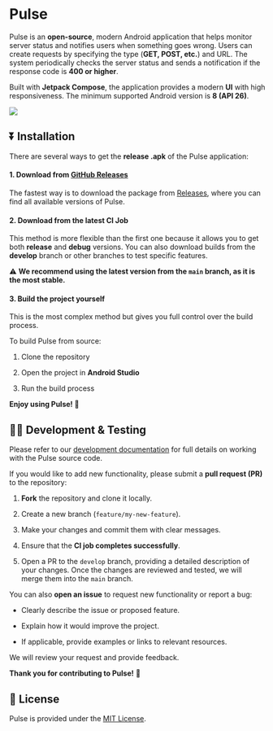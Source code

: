 # Pulse

Pulse is an **open-source**, modern Android application that helps monitor server status and notifies users when something goes wrong. Users can create requests by specifying the type (**GET, POST, etc.**) and URL. The system periodically checks the server status and sends a notification if the response code is **400 or higher**.

Built with **Jetpack Compose**, the application provides a modern **UI** with high responsiveness. The minimum supported Android version is **8 (API 26)**.

![](C:\Users\kmous\Development\MyProjects\Pulse\images\063f79fb88b61ce46a8cf7856d7f52f0472f23b0.png)

## ⏬ Installation

There are several ways to get the **release .apk** of the Pulse application:

#### 1. Download from [GitHub Releases](https://github.com/T-e-i-l-s/Pulse/releases)

The fastest way is to download the package from [Releases](https://github.com/T-e-i-l-s/Pulse/releases), where you can find all available versions of Pulse.

#### 2. Download from the latest CI Job

This method is more flexible than the first one because it allows you to get both **release** and **debug** versions. You can also download builds from the **develop** branch or other branches to test specific features.

⚠️ **We recommend using the latest version from the `main` branch, as it is the most stable.**

#### 3. Build the project yourself

This is the most complex method but gives you full control over the build process.

To build Pulse from source:

1. Clone the repository

2. Open the project in **Android Studio**

3. Run the build process

**Enjoy using Pulse! 🚀**

## 🧑‍💻 Development & Testing

Please refer to our [development documentation](#) for full details on working with the Pulse source code.

If you would like to add new functionality, please submit a **pull request (PR)** to the repository:

1. **Fork** the repository and clone it locally.

2. Create a new branch (`feature/my-new-feature`).

3. Make your changes and commit them with clear messages.

4. Ensure that the **CI job completes successfully**.

5. Open a PR to the `develop` branch, providing a detailed description of your changes. Once the changes are reviewed and tested, we will merge them into the `main` branch.

You can also **open an issue** to request new functionality or report a bug:

- Clearly describe the issue or proposed feature.

- Explain how it would improve the project.

- If applicable, provide examples or links to relevant resources.

We will review your request and provide feedback.

**Thank you for contributing to Pulse!** 🚀

## 📃 License

Pulse is provided under the [MIT License](https://github.com/T-e-i-l-s/Pulse/blob/main/LICENSE).